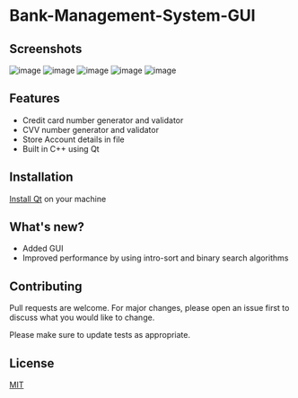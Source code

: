# Bank-Management-System-GUI

## Screenshots
![image](https://i.imgur.com/A7mpecr.jpg)
![image](https://i.imgur.com/inZ4ZsJ.jpg)
![image](https://i.imgur.com/SZP9baZ.png)
![image](https://i.imgur.com/a9ybYbU.png)
![image](https://i.imgur.com/XciJLjj.jpg)

## Features
* Credit card number generator and validator 
* CVV number generator and validator 
* Store Account details in file
* Built in C++ using Qt

## Installation
[Install Qt](shorturl.at/cvL56) on your machine

## What's new?
* Added GUI
* Improved performance by using intro-sort and binary search algorithms


## Contributing
Pull requests are welcome. For major changes, please open an issue first to discuss what you would like to change.

Please make sure to update tests as appropriate.

## License
[MIT](https://choosealicense.com/licenses/mit/)

